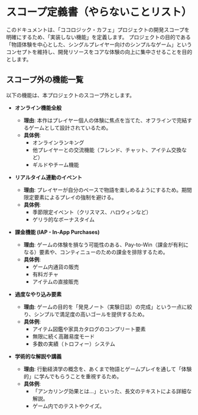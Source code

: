 # スコープ定義書（やらないことリスト）

このドキュメントは、「ココロジック・カフェ」プロジェクトの開発スコープを明確にするため、「実装しない機能」を定義します。
プロジェクトの目的である「物語体験を中心とした、シングルプレイヤー向けのシンプルなゲーム」というコンセプトを維持し、開発リソースをコアな体験の向上に集中させることを目的とします。

## スコープ外の機能一覧

以下の機能は、本プロジェクトのスコープ外とします。

- **オンライン機能全般**
  - **理由**: 本作はプレイヤー個人の体験に焦点を当てた、オフラインで完結するゲームとして設計されているため。
  - **具体例**:
    - オンラインランキング
    - 他プレイヤーとの交流機能（フレンド、チャット、アイテム交換など）
    - ギルドやチーム機能

- **リアルタイム連動のイベント**
  - **理由**: プレイヤーが自分のペースで物語を楽しめるようにするため。期間限定要素によるプレイの強制を避ける。
  - **具体例**:
    - 季節限定イベント（クリスマス、ハロウィンなど）
    - ゲリラ的なボーナスタイム

- **課金機能 (IAP - In-App Purchases)**
  - **理由**: ゲームの体験を損なう可能性のある、Pay-to-Win（課金が有利になる）要素や、コンティニューのための課金を排除するため。
  - **具体例**:
    - ゲーム内通貨の販売
    - 有料ガチャ
    - アイテムの直接販売

- **過度なやり込み要素**
  - **理由**: ゲームの目的を「発見ノート（実験日誌）の完成」という一点に絞り、シンプルで満足度の高いゴールを提供するため。
  - **具体例**:
    - アイテム図鑑や家具カタログのコンプリート要素
    - 無限に続く高難易度モード
    - 多数の実績（トロフィー）システム

- **学術的な解説や講義**
  - **理由**: 行動経済学の概念を、あくまで物語とゲームプレイを通して「体験的」に学んでもらうことを重視するため。
  - **具体例**:
    - 「アンカリング効果とは…」といった、長文のテキストによる詳細な解説。
    - ゲーム内でのテストやクイズ。
